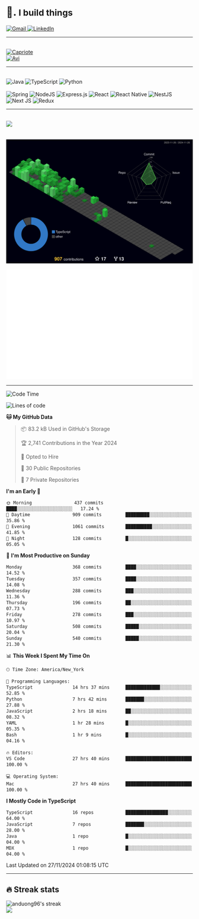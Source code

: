 <div align="left">
  <h1>👋. <small>I build things</small></h1>

  <a href="mailto:an@capriote.com">
    <img alt="Gmail" src="https://img.shields.io/badge/Gmail-D14836?style=for-the-badge&logo=gmail&logoColor=white" />
  </a>
  <a href="https://www.linkedin.com/in/ahdng">
    <img alt="LinkedIn" src="https://img.shields.io/badge/linkedin-%230077B5.svg?style=for-the-badge&logo=linkedin&logoColor=white"/>
  </a>


  <br/>
  <hr />
  <br/>
  <a href="https://www.capriote.com">
      <img alt="Capriote" src="https://avatars.githubusercontent.com/u/153028651?s=200&v=4"/>
  </a>
  <br />
  <a href="https://www.flywithavi.com">
      <img alt="Avi" src="https://avatars.githubusercontent.com/u/121987349?s=200&v=4"/>
  </a>

  <br/>
  <hr />
  <br/>

  <img alt="Java" src="https://img.shields.io/badge/java-%23ED8B00.svg?style=for-the-badge&logo=java&logoColor=white"/>
  <img alt="TypeScript" src="https://img.shields.io/badge/typescript-%23007ACC.svg?style=for-the-badge&logo=typescript&logoColor=white"/>
  <img alt="Python" src="https://img.shields.io/badge/python-%2314354C.svg?style=for-the-badge&logo=python&logoColor=white"/>

  <br />
  <br />
  <img alt="Spring" src="https://img.shields.io/badge/spring-%236DB33F.svg?style=for-the-badge&logo=spring&logoColor=white"/>
  <img alt="NodeJS" src="https://img.shields.io/badge/node.js-%2343853D.svg?style=for-the-badge&logo=node-dot-js&logoColor=white"/>
  <img alt="Express.js" src="https://img.shields.io/badge/express.js-%23404d59.svg?style=for-the-badge&logo=express&logoColor=%2361DAFB"/>
  <img alt="React" src="https://img.shields.io/badge/react-%2320232a.svg?style=for-the-badge&logo=react&logoColor=%2361DAFB"/>
  <img alt="React Native" src="https://img.shields.io/badge/react_native-%2320232a.svg?style=for-the-badge&logo=react&logoColor=%2361DAFB"/>
  <img alt="NestJS" src="https://img.shields.io/badge/nestjs-%23E0234E.svg?style=for-the-badge&logo=nestjs&logoColor=white" />
  <img alt="Next JS" src="https://img.shields.io/badge/nextjs-%23000000.svg?style=for-the-badge&logo=next.js&logoColor=white"/>
  <img alt="Redux" src="https://img.shields.io/badge/redux-%23593d88.svg?style=for-the-badge&logo=redux&logoColor=white"/>

  <br/>
  <hr />
  <br/>
  <img src="https://github-profile-trophy.vercel.app/?username=anduong96&theme=onedark" />
  <br/>
  <br/>

  ![Stats 3D](https://github.com/anduong96/anduong96/blob/main/profile-3d-contrib/profile-night-green.svg)

  ![Stats Overview](https://raw.githubusercontent.com/anduong96/github-stats-transparent/output/generated/overview.svg)

  <hr />
  
  <!--START_SECTION:waka-->
![Code Time](http://img.shields.io/badge/Code%20Time-5%2C937%20hrs%2010%20mins-blue)

![Lines of code](https://img.shields.io/badge/From%20Hello%20World%20I%27ve%20Written-996.3%20thousand%20lines%20of%20code-blue)

**🐱 My GitHub Data** 

> 📦 83.2 kB Used in GitHub's Storage 
 > 
> 🏆 2,741 Contributions in the Year 2024
 > 
> 💼 Opted to Hire
 > 
> 📜 30 Public Repositories 
 > 
> 🔑 7 Private Repositories 
 > 
**I'm an Early 🐤** 

```text
🌞 Morning                437 commits         ████░░░░░░░░░░░░░░░░░░░░░   17.24 % 
🌆 Daytime                909 commits         █████████░░░░░░░░░░░░░░░░   35.86 % 
🌃 Evening                1061 commits        ██████████░░░░░░░░░░░░░░░   41.85 % 
🌙 Night                  128 commits         █░░░░░░░░░░░░░░░░░░░░░░░░   05.05 % 
```
📅 **I'm Most Productive on Sunday** 

```text
Monday                   368 commits         ████░░░░░░░░░░░░░░░░░░░░░   14.52 % 
Tuesday                  357 commits         ████░░░░░░░░░░░░░░░░░░░░░   14.08 % 
Wednesday                288 commits         ███░░░░░░░░░░░░░░░░░░░░░░   11.36 % 
Thursday                 196 commits         ██░░░░░░░░░░░░░░░░░░░░░░░   07.73 % 
Friday                   278 commits         ███░░░░░░░░░░░░░░░░░░░░░░   10.97 % 
Saturday                 508 commits         █████░░░░░░░░░░░░░░░░░░░░   20.04 % 
Sunday                   540 commits         █████░░░░░░░░░░░░░░░░░░░░   21.30 % 
```


📊 **This Week I Spent My Time On** 

```text
🕑︎ Time Zone: America/New_York

💬 Programming Languages: 
TypeScript               14 hrs 37 mins      █████████████░░░░░░░░░░░░   52.85 % 
Python                   7 hrs 42 mins       ███████░░░░░░░░░░░░░░░░░░   27.88 % 
JavaScript               2 hrs 18 mins       ██░░░░░░░░░░░░░░░░░░░░░░░   08.32 % 
YAML                     1 hr 28 mins        █░░░░░░░░░░░░░░░░░░░░░░░░   05.35 % 
Bash                     1 hr 9 mins         █░░░░░░░░░░░░░░░░░░░░░░░░   04.16 % 

🔥 Editors: 
VS Code                  27 hrs 40 mins      █████████████████████████   100.00 % 

💻 Operating System: 
Mac                      27 hrs 40 mins      █████████████████████████   100.00 % 
```

**I Mostly Code in TypeScript** 

```text
TypeScript               16 repos            ████████████████░░░░░░░░░   64.00 % 
JavaScript               7 repos             ███████░░░░░░░░░░░░░░░░░░   28.00 % 
Java                     1 repo              █░░░░░░░░░░░░░░░░░░░░░░░░   04.00 % 
MDX                      1 repo              █░░░░░░░░░░░░░░░░░░░░░░░░   04.00 % 
```




 Last Updated on 27/11/2024 01:08:15 UTC
<!--END_SECTION:waka-->
  
  <hr />

  <h2>🔥 Streak stats</h2>
  <img alt="anduong96's streak" src="https://github-readme-streak-stats.herokuapp.com/?user=anduong96&theme=monokai-metallian&hide_border=true"/>
</div>
<img src="https://komarev.com/ghpvc/?username=anduong96" />
<br/>
<br/>

